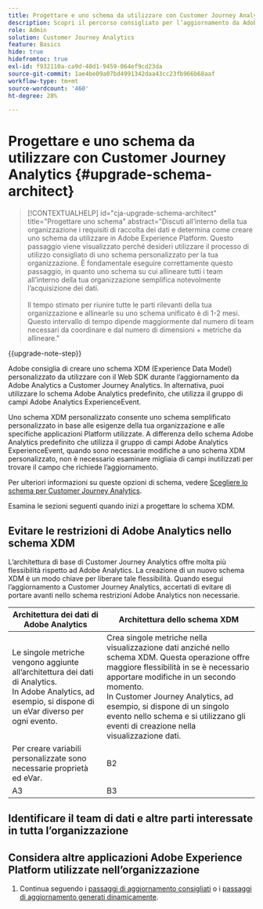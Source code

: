```yaml
---
title: Progettare e uno schema da utilizzare con Customer Journey Analytics
description: Scopri il percorso consigliato per l’aggiornamento da Adobe Analytics a Customer Journey Analytics
role: Admin
solution: Customer Journey Analytics
feature: Basics
hide: true
hidefromtoc: true
exl-id: f932110a-ca9d-40d1-9459-064ef9cd23da
source-git-commit: 1ae4be09a07bd4991342daa43cc23fb966b68aaf
workflow-type: tm+mt
source-wordcount: '460'
ht-degree: 28%

---
```


# Progettare e uno schema da utilizzare con Customer Journey Analytics {#upgrade-schema-architect}

<!-- markdownlint-disable MD034 -->

>[!CONTEXTUALHELP]
>id="cja-upgrade-schema-architect"
>title="Progettare uno schema"
>abstract="Discuti all’interno della tua organizzazione i requisiti di raccolta dei dati e determina come creare uno schema da utilizzare in Adobe Experience Platform. Questo passaggio viene visualizzato perché desideri utilizzare il processo di utilizzo consigliato di uno schema personalizzato per la tua organizzazione. È fondamentale eseguire correttamente questo passaggio, in quanto uno schema su cui allineare tutti i team all’interno della tua organizzazione semplifica notevolmente l’acquisizione dei dati.<br><br>Il tempo stimato per riunire tutte le parti rilevanti della tua organizzazione e allinearle su uno schema unificato è di 1-2 mesi. Questo intervallo di tempo dipende maggiormente dal numero di team necessari da coordinare e dal numero di dimensioni + metriche da allineare."

<!-- markdownlint-enable MD034 -->

{{upgrade-note-step}}

Adobe consiglia di creare uno schema XDM (Experience Data Model) personalizzato da utilizzare con il Web SDK durante l’aggiornamento da Adobe Analytics a Customer Journey Analytics. In alternativa, puoi utilizzare lo schema Adobe Analytics predefinito, che utilizza il gruppo di campi Adobe Analytics ExperienceEvent.

Uno schema XDM personalizzato consente uno schema semplificato personalizzato in base alle esigenze della tua organizzazione e alle specifiche applicazioni Platform utilizzate. A differenza dello schema Adobe Analytics predefinito che utilizza il gruppo di campi Adobe Analytics ExperienceEvent, quando sono necessarie modifiche a uno schema XDM personalizzato, non è necessario esaminare migliaia di campi inutilizzati per trovare il campo che richiede l’aggiornamento.

Per ulteriori informazioni su queste opzioni di schema, vedere [Scegliere lo schema per Customer Journey Analytics](/help/getting-started/cja-upgrade/cja-upgrade-schema-existing.md).

Esamina le sezioni seguenti quando inizi a progettare lo schema XDM.

## Evitare le restrizioni di Adobe Analytics nello schema XDM

L’architettura di base di Customer Journey Analytics offre molta più flessibilità rispetto ad Adobe Analytics. La creazione di un nuovo schema XDM è un modo chiave per liberare tale flessibilità. Quando esegui l’aggiornamento a Customer Journey Analytics, accertati di evitare di portare avanti nello schema restrizioni Adobe Analytics non necessarie.

| Architettura dei dati di Adobe Analytics | Architettura dello schema XDM |
|---------|----------|
| Le singole metriche vengono aggiunte all’architettura dei dati di Analytics.<br/>In Adobe Analytics, ad esempio, si dispone di un eVar diverso per ogni evento. | Crea singole metriche nella visualizzazione dati anziché nello schema XDM. Questa operazione offre maggiore flessibilità in se è necessario apportare modifiche in un secondo momento.<br/>In Customer Journey Analytics, ad esempio, si dispone di un singolo evento nello schema e si utilizzano gli eventi di creazione nella visualizzazione dati. |
| Per creare variabili personalizzate sono necessarie proprietà ed eVar. | B2 |
| A3 | B3 |

## Identificare il team di dati e altre parti interessate in tutta l’organizzazione


## Considera altre applicazioni Adobe Experience Platform utilizzate nell’organizzazione



1. Continua seguendo i [passaggi di aggiornamento consigliati](/help/getting-started/cja-upgrade/cja-upgrade-recommendations.md#recommended-upgrade-steps-for-most-organizations) o i [passaggi di aggiornamento generati dinamicamente](https://gigazelle.github.io/cja-ttv/).
